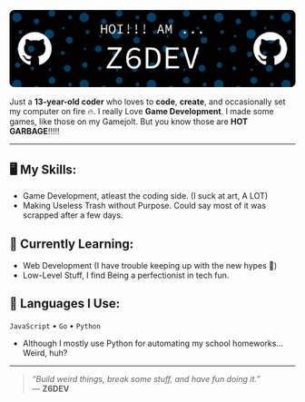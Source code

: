 ![Header](./github-header-banner.png)

Just a **13-year-old coder** who loves to **code**, **create**, and occasionally set my computer on fire 🔥.
I really Love **Game Development**. I made some games, like those on my Gamejolt. But you know those are **HOT GARBAGE**!!!!!

---

## 🖥 My Skills:
- Game Development, atleast the coding side. (I suck at art, A LOT)
- Making Useless Trash without Purpose. Could say most of it was scrapped after a few days.

## 🌱 Currently Learning:
- Web Development (I have trouble keeping up with the new hypes 🐌)
- Low-Level Stuff, I find Being a perfectionist in tech fun.

## 🤖 Languages I Use:
`JavaScript` • `Go` • `Python`
 - Although I mostly use Python for automating my school homeworks... Weird, huh?

---

> _“Build weird things, break some stuff, and have fun doing it.”_  
— **Z6DEV**

